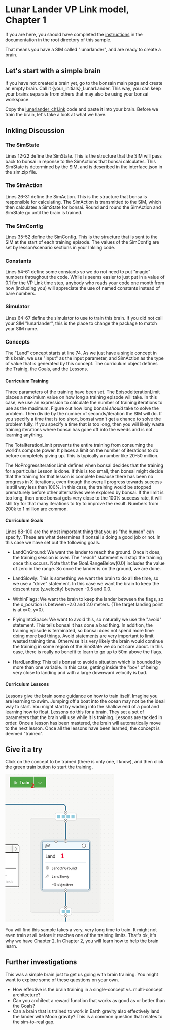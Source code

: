 # Lunar Lander VP Link model, Chapter 1

If you are here, you should have completed the [instructions](../README.md) in the documentation
in the root directory of this sample.

That means you have a SIM called "lunarlander", and are ready to create a brain.

## Let's start with a simple brain

If you have not created a brain yet, go to the bonsain main page and create an empty brain.
Call it {your_initials}\_LunarLander.  This way, you can keep your brains separate from others
that may also be using your bonsai workspace.

Copy the [lunarlander_ch1.ink](lunarlander_ch1.ink) code and paste it into your brain.
Before we train the brain, let's take a look at what we have.

## Inkling Discussion

### The SimState
Lines 12-22 define the SimState. This is the structure that the SIM will pass back
to bonsai in reponse to the SimActions that bonsai calculates.  This SimState is
determined by the SIM, and is described in the interface.json in the sim.zip file.

### The SimAction
Lines 26-31 define the SimAction. This is the structure that bonsa is responsible
for calculating.  The SimAction is transmitted to the SIM, which then calculates a
SimState for bonsai.  Round and round the SimAction and SimState go until the 
brain is trained.

### The SimConfig
Lines 35-52 define the SimConfig. This is the structure that is sent to the SIM
at the start of each training episode.  The values of the SimConfig are set by
lesson/scenario sections in your Inkling code.

### Constants
Lines 54-61 define some constants so we do not need to put "magic" numbers
throughout the code.  While is seems easier to just put in a value of 0.1 for the
VP Link time step, anybody who reads your code one month from now (including you)
will appreciate the use of named constants instead of bare numbers.

### Simulator
Lines 64-67 define the simulator to use to train this brain.  If you did not call
your SIM "lunarlander", this is the place to change the package to match your SIM
name.

### Concepts
The "Land" concept starts at line 74.  As we just have a single concept in this
brain, we use "input" as the input parameter, and SimAction as the type of value
that is generated by this concept.   The curriculum object 
defines the Trainig, the Goals, and the Lessons.

#### Curriculum Training
Three parameters of the training have been set.  The EpisodeIterationLimit places a maximium
value on how long a training episode will take.  In this case, we use an expression to 
calculate the number of training iterations to use as the maximum.  Figure out how long 
bonsai _should_ take to solve the problem. Then divide by the number of seconds/iteration
the SIM will do.  If you specify a time that is too short, bonsai won't get a chance to 
solve the problem fully.  If you specify a time that is too long, then you will likely waste 
training iterations where bonsai has gone off into the weeds and is not learning anything.

The TotalIterationLimit prevents the entire training from consuming the world's compute 
power.  It places a limit on the number of iterations to do before completely giving up.
This is typically a number like 20-50 million.

The NoProgressIterationLimit defines when bonsai decides that the training for a
particular Lesson is done.  If this is too small, then bonsai might decide that the
training for that lesson is complete because there has been no progress in X iterations,
even though the overall progress towards success is still way less than 100%. In this 
case, the training would be stopped prematurely before other alternatives were explored
by bonsai.  If the limit is too long, then once bonsai gets very close to the 100% success
rate, it will still try for that many iterations to try to improve the result.  Numbers
from 200k to 1 million are common.

#### Curriculum Goals
Lines 88-100 are the most important thing that you as "the human" can specify.
These are what determines if bonsai is doing a good job or not.  In this case we have
set out the following goals.

* LandOnGround:  We want the lander to reach the ground.  Once it does, the training
session is over.  The "reach" statement will stop the training once this occurs. Note
that the Goal.RangeBelow(0.0) includes the value of zero in the range.  So once the
lander is on the ground, we are done.

* LandSlowly:  This is something we want the brain to do all the time, so we use a 
"drive" statement. In this case we want the brain to keep the descent rate (y_velocity)
between -0.5 and 0.0.

* WithinFlags:  We want the brain to keep the lander between the flags, so the x_position
is between -2.0 and 2.0 meters.  (The target landing point is at x=0, y=0).

* FlyingIntoSpace:  We want to avoid this, so naturally we use the "avoid" statement.
This tells bonsai it has done a bad thing.  In addition, the training episode is terminated,
so bonsai does not spend more time doing more bad things.  Avoid statements are 
very important to limit wasted training time.  Otherwise it is very likely the brain
would continue the training in some region of the SimState we do not care about.   In this
case, there is really no benefit to learn to go up to 50m above the flags.  

* HardLanding: This tells bonsai to avoid a situation which is bounded by more than one
variable.  In this case, getting inside the "box" of being very close to landing and 
with a large downward velocity is bad.

#### Curriculum Lessons
Lessons give the brain some guidance on how to train itself.  Imagine you are learning 
to swim.  Jumping off a boat into the ocean may not be the ideal way to start.  You 
might start by wading into the shallow end of a pool and learning how to float.  Lessons
do this for a brain.  They set a set of parameters that the brain will use while it is 
training.  Lessons are tackled in order.  Once a lesson has been mastered, the brain 
will automatically move to the next lesson.  Once all the lessons have been learned,
the concept is deemed "trained".

## Give it a try

Click on the concept to be trained (there is only one, I know), and then click the green train button to start the training.

![](ClickLandToTrain.png)

You will find this sample takes a very, very long time to train. It might not even train
at all before it reaches one of the training limits.  That's ok, it's why we have Chapter 2.
In Chapter 2, you will learn how to help the brain learn.

## Further investigations

This was a simple brain just to get us going with brain training.  You might want to 
explore some of these questions on your own.

*  How effective is the brain training in a single-concept vs. multi-concept architecture?
*  Can you architect a reward function that works as good as or better than the Goals?
*  Can a brain that is trained to work in Earth gravity also effectively land the lander
with Moon gravity?  This is a common question that relates to the sim-to-real gap.

